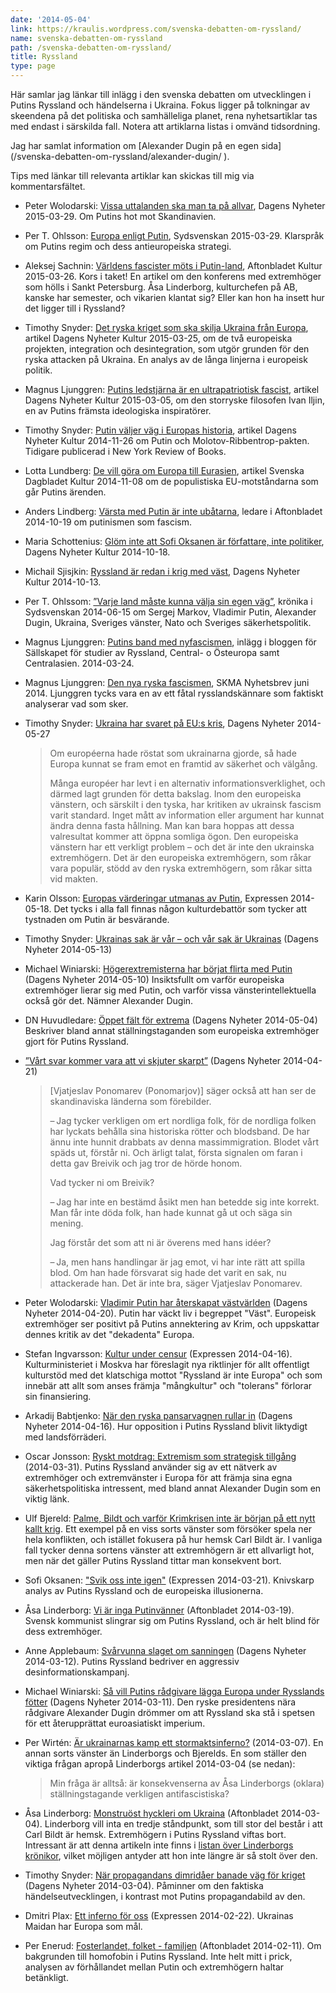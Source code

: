 ```yaml
---
date: '2014-05-04'
link: https://kraulis.wordpress.com/svenska-debatten-om-ryssland/
name: svenska-debatten-om-ryssland
path: /svenska-debatten-om-ryssland/
title: Ryssland
type: page
---
```

Här samlar jag länkar till inlägg i den svenska debatten om utvecklingen i Putins Ryssland och händelserna i Ukraina. Fokus ligger på tolkningar av skeendena på det politiska och samhälleliga planet, rena nyhetsartiklar tas med endast i särskilda fall. Notera att artiklarna listas i omvänd tidsordning.

Jag har samlat information om [Alexander Dugin på en egen sida](/svenska-debatten-om-ryssland/alexander-dugin/ ‎).

Tips med länkar till relevanta artiklar kan skickas till mig via kommentarsfältet.

- Peter Wolodarski: [Vissa uttalanden ska man ta på allvar](http://www.dn.se/ledare/signerat/peter-wolodarski-vissa-uttalanden-ska-man-ta-pa-allvar/), Dagens Nyheter 2015-03-29. Om Putins hot mot Skandinavien.
- Per T. Ohlsson: [Europa enligt Putin](http://www.sydsvenskan.se/opinion/per-t-ohlsson/europa-enligt-putin/), Sydsvenskan 2015-03-29. Klarspråk om Putins regim och dess antieuropeiska strategi.
- Aleksej Sachnin: [Världens fascister möts i Putin-land](http://www.aftonbladet.se/kultur/article20528816.ab), Aftonbladet Kultur 2015-03-26. Kors i taket! En artikel om den konferens med extremhöger som hölls i Sankt Petersburg. Åsa Linderborg, kulturchefen på AB, kanske har semester, och vikarien klantat sig? Eller kan hon ha insett hur det ligger till i Ryssland?
- Timothy Snyder: [Det ryska kriget som ska skilja Ukraina från Europa](http://www.dn.se/kultur-noje/det-ryska-kriget-som-ska-skilja-ukraina-fran-europa-1/), artikel Dagens Nyheter Kultur 2015-03-25, om de två europeiska projekten, integration och desintegration, som utgör grunden för den ryska attacken på Ukraina. En analys av de långa linjerna i europeisk politik.
- Magnus Ljunggren: [Putins ledstjärna är en ultrapatriotisk fascist](http://www.dn.se/kultur-noje/kulturdebatt/putins-ledstjarna-ar-en-ultrapatriotisk-fascist/), artikel Dagens Nyheter Kultur 2015-03-05, om den storryske filosofen Ivan Iljin, en av Putins främsta ideologiska inspiratörer.
- Timothy Snyder: [Putin väljer väg i Europas historia](http://www.dn.se/kultur-noje/kulturdebatt/putin-valjer-vag-i-europas-historia/), artikel Dagens Nyheter Kultur 2014-11-26 om Putin och Molotov-Ribbentrop-pakten. Tidigare publicerad i New York Review of Books.
- Lotta Lundberg: [De vill göra om Europa till Eurasien](http://www.svd.se/kultur/de-vill-resa-nya-murar-i-europa_4080655.svd), artikel Svenska Dagbladet Kultur 2014-11-08 om de populistiska EU-motståndarna som går Putins ärenden.
- Anders Lindberg: [Värsta med Putin är inte ubåtarna](http://www.aftonbladet.se/ledare/ledarkronika/anderslindberg/article19721282.ab), ledare i Aftonbladet 2014-10-19 om putinismen som fascism.
- Maria Schottenius: [Glöm inte att Sofi Oksanen är författare, inte politiker](http://www.dn.se/kultur-noje/maria-schottenius-glom-inte-att-sofi-oksanen-ar-forfattare-inte-politiker/), Dagens Nyheter Kultur 2014-10-18.
- Michail Sjisjkin: [Ryssland är redan i krig med väst](http://www.dn.se/kultur-noje/kulturdebatt/ryssland-ar-redan-i-krig-med-vast/), Dagens Nyheter Kultur 2014-10-13.
- Per T. Ohlssom: [”Varje land måste kunna välja sin egen väg”](http://www.sydsvenskan.se/opinion/per-t-ohlsson/varje-land-maste-kunna-valja-sin-egen-vag/), krönika i Sydsvenskan 2014-06-15 om Sergej Markov, Vladimir Putin, Alexander Dugin, Ukraina, Sveriges vänster, Nato och Sveriges säkerhetspolitik.
- Magnus Ljunggren: [Putins band med nyfascismen](http://www.sallskapet.org/ostblog/?p=4042), inlägg i bloggen för Sällskapet för studier av Ryssland, Central- o Östeuropa samt Centralasien. 2014-03-24.
- Magnus Ljunggren: [Den nya ryska fascismen](http://skma.se/blogg/2014/06/den-nya-ryska-fascismen/), SKMA Nyhetsbrev juni 2014. Ljunggren tycks vara en av ett fåtal rysslandskännare som faktiskt analyserar vad som sker.
- Timothy Snyder: [Ukraina har svaret på EU:s kris](http://www.dn.se/kultur-noje/kulturdebatt/timothy-snyder-ukraina-har-svaret-pa-eus-kris/), Dagens Nyheter 2014-05-27
  > Om européerna hade röstat som ukrainarna gjorde, så hade Europa kunnat se fram emot en framtid av säkerhet och välgång.
  > 
  > Många européer har levt i en alternativ informationsverklighet, och därmed lagt grunden för detta bakslag. Inom den europeiska vänstern, och särskilt i den tyska, har kritiken av ukrainsk fascism varit standard. Inget mått av information eller argument har kunnat ändra denna fasta hållning. Man kan bara hoppas att dessa valresultat kommer att öppna somliga ögon. Den europeiska vänstern har ett verkligt problem – och det är inte den ukrainska extremhögern. Det är den europeiska extremhögern, som råkar vara populär, stödd av den ryska extremhögern, som råkar sitta vid makten.

- Karin Olsson: [Europas värderingar utmanas av Putin](http://www.expressen.se/kultur/karin-olsson/europas-varderingar-utmanas-av-putin/), Expressen 2014-05-18. Det tycks i alla fall finnas någon kulturdebattör som tycker att tystnaden om Putin är besvärande.
- Timothy Snyder: [Ukrainas sak är vår – och vår sak är Ukrainas](http://www.dn.se/kultur-noje/kulturdebatt/ukrainas-sak-ar-var-och-var-sak-ar-ukrainas/) (Dagens Nyheter 2014-05-13)
- Michael Winiarski: [Högerextremisterna har börjat flirta med Putin](http://www.dn.se/nyheter/varlden/hogerextremisterna-har-borjat-flirta-med-putin/) (Dagens Nyheter 2014-05-10) Insiktsfullt om varför europeiska extremhöger lierar sig med Putin, och varför vissa vänsterintellektuella också gör det. Nämner Alexander Dugin.

- DN Huvudledare: [Öppet fält för extrema](http://www.dn.se/ledare/huvudledare/oppet-falt-for-extrema/) (Dagens Nyheter 2014-05-04) Beskriver bland annat ställningstaganden som europeiska extremhöger gjort för Putins Ryssland.
- [”Vårt svar kommer vara att vi skjuter skarpt”](http://www.dn.se/nyheter/varlden/vart-svar-kommer-vara-att-vi-skjuter-skarpt/)  (Dagens Nyheter 2014-04-21)
  > [Vjatjeslav Ponomarev (Ponomarjov)] säger också att han ser de skandinaviska länderna som förebilder.
  > 
  > – Jag tycker verkligen om ert nordliga folk, för de nordliga folken har lyckats behålla sina historiska rötter och blodsband. De har ännu inte hunnit drabbats av denna mass­immigration. Blodet vårt späds ut, förstår ni. Och ärligt talat, första signalen om faran i detta gav Breivik och jag tror de hörde honom.
  > 
  > Vad tycker ni om Breivik?
  > 
  > – Jag har inte en bestämd åsikt men han betedde sig inte korrekt. Man får inte döda folk, han hade kunnat gå ut och säga sin mening.
  > 
  > Jag förstår det som att ni är överens med hans idéer?
  > 
  > – Ja, men hans handlingar är jag emot, vi har inte rätt att spilla blod. Om han hade försvarat sig hade det varit en sak, nu attackerade han. Det är inte bra, säger Vjatjeslav Ponomarev.

- Peter Wolodarski: [Vladimir Putin har återskapat västvärlden](http://www.dn.se/ledare/signerat/peter-wolodarski-vladimir-putin-har-aterskapat-vastvarlden/) (Dagens Nyheter 2014-04-20). Putin har väckt liv i begreppet "Väst". Europeisk extremhöger ser positivt på Putins annektering av Krim, och uppskattar dennes kritik av det "dekadenta" Europa.
- Stefan Ingvarsson: [Kultur under censur](http://www.expressen.se/kultur/kultur-under-censur/) (Expressen 2014-04-16). Kulturministeriet i Moskva har föreslagit nya riktlinjer för allt offentligt kulturstöd med det klatschiga mottot "Ryssland är inte Europa" och som innebär att allt som anses främja "mångkultur" och "tolerans" förlorar sin finansiering.
- Arkadij Babtjenko: [När den ryska pansarvagnen rullar in](http://www.dn.se/kultur-noje/kulturdebatt/arkadij-babtjenko-nar-den-ryska-pansarvagnen-rullar-in/) (Dagens Nyheter 2014-04-16). Hur opposition i Putins Ryssland blivit liktydigt med landsförräderi.
- Oscar Jonsson: [Ryskt motdrag: Extremism som strategisk tillgång](http://sakpol.wordpress.com/2014/03/31/ryskt-motdrag/) (2014-03-31). Putins Ryssland använder sig av ett nätverk av extremhöger och extremvänster i Europa för att främja sina egna säkerhetspolitiska intressent, med bland annat Alexander Dugin som en viktig länk.
- Ulf Bjereld: [Palme, Bildt och varför Krimkrisen inte är början på ett nytt kallt krig](http://ulfbjereld.blogspot.ca/2014/03/palme-bildt-och-varfor-krimkrisen-inte.html). Ett exempel på en viss sorts vänster som försöker spela ner hela konflikten, och istället fokusera på hur hemsk Carl Bildt är. I vanliga fall tycker denna sortens vänster att extremhögern är ett allvarligt hot, men när det gäller Putins Ryssland tittar man konsekvent bort.
- Sofi Oksanen: ["Svik oss inte igen"](http://www.expressen.se/kultur/toppnyheter-/svik-oss-inte-igen/) (Expressen 2014-03-21). Knivskarp analys av Putins Ryssland och de europeiska illusionerna.
- Åsa Linderborg: [Vi är inga Putinvänner](http://www.aftonbladet.se/kultur/kronikorer/linderborg/article18571565.ab) (Aftonbladet 2014-03-19). Svensk kommunist slingrar sig om Putins Ryssland, och är helt blind för dess extremhöger.
- Anne Applebaum: [Svårvunna slaget om sanningen](http://www.dn.se/kultur-noje/kulturdebatt/svarvunna-slaget-om-sanningen/) (Dagens Nyheter 2014-03-12). Putins Ryssland bedriver en aggressiv desinformationskampanj.
- Michael Winiarski: [Så vill Putins rådgivare lägga Europa under Rysslands fötter](http://www.dn.se/nyheter/varlden/sa-vill-putins-radgivare-lagga-europa-under-rysslands-fotter/) (Dagens Nyheter 2014-03-11). Den ryske presidentens nära rådgivare Alexander Dugin drömmer om att Ryssland ska stå i spetsen för ett återupprättat euroasiatiskt imperium.

- Per Wirtén: [Är ukrainarnas kamp ett stormaktsinferno?](http://www.perwirten.se/2014/03/ar-ukrainarnas-kamp-ett-stormaktsinferno) (2014-03-07). En annan sorts vänster än Linderborgs och Bjerelds. En som ställer den viktiga frågan apropå Linderborgs artikel 2014-03-04 (se nedan):
  > Min fråga är alltså: är konsekvenserna av Åsa Linderborgs (oklara) ställningstagande verkligen antifascistiska?

- Åsa Linderborg: [Monstruöst hyckleri om Ukraina](http://www.aftonbladet.se/kultur/article18478974.ab) (Aftonbladet 2014-03-04). Linderborg vill inta en tredje ståndpunkt, som till stor del består i att Carl Bildt är hemsk. Extremhögern i Putins Ryssland viftas bort. Intressant är att denna artikeln inte finns i [listan över Linderborgs krönikor](http://www.aftonbladet.se/kultur/kronikorer/linderborg/), vilket möjligen antyder att hon inte längre är så stolt över den.

- Timothy Snyder: [När propagandans dimridåer banade väg för kriget](http://www.dn.se/kultur-noje/kulturdebatt/nar-propagandans-dimridaer-banade-vag-for-kriget/) (Dagens Nyheter 2014-03-04). Påminner om den faktiska händelseutvecklingen, i kontrast mot Putins propagandabild av den.

- Dmitri Plax: [Ett inferno för oss](http://www.expressen.se/kultur/ett-inferno-for-oss/) (Expressen 2014-02-22). Ukrainas Maidan har Europa som mål.

- Per Enerud: [Fosterlandet, folket - familjen](http://www.aftonbladet.se/kultur/article18337060.ab) (Aftonbladet 2014-02-11). Om bakgrunden till homofobin i Putins Ryssland. Inte helt mitt i prick, analysen av förhållandet mellan Putin och extremhögern haltar betänkligt.
